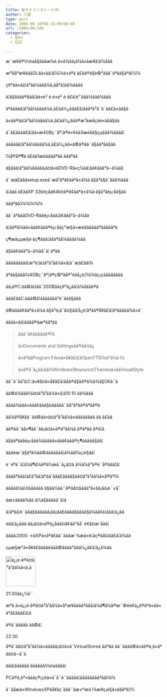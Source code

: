 ```yaml
---
title: 延々とインストール中。
author: 八雲
type: post
date: 2006-06-10T06:18:09+00:00
url: /2006/06/106
categories:
  - 信On
  - 日記

---
```

æ¨æ¥ã®Vistaã§ãããæ¼é ã«ã¾ãã¡ã¼ã«ãæ¥ã¦ã¾ããã
  
æºååºæ¥ãããDLãã«ãã¦ã­ï¼ï¼è±èªã ã£ãã®ã§è©³ããã¯èª­ãã§ãªãï½ï¼

ç¢ºãã«ãã¦ã³ã­ã¼ããã¼ã¸ãåºã¦ãã¾ãããã
  
â¦ã§ãããã®åãâ¦ãé«è² è·é«è² è·ã£ã¦è¹´ããã¾ããã¾ããã
  
ãªããããã¦ã³ã­ã¼ãããã¼ã¸ã£ãä½¿ããã£ã¦ãããªã³ã¯ã¯ãã£ã±ãã§ã
  
ã»ãã®ãã¦ã³ã­ã¼ãããã¼ã¸ã£ãä½¿ããã®æ¹ãæåçãé«ããã§ãã
  
ã¯ã£ãããã£ã¦ãä»æ4GBç¨åº¦ã®è»¢éã3æéåã§çµããã¾ãããâ¦
  
ãããããã¦ã³ã­ã¼ãããã¼ã¸ã£ä½¿ãã»ã©ã®ãã¨ã§ããªãã§ãã
  
ï¼å®å®¶ã ã£ãã1æéããããªãã ãããªãã

ã§ããã¦ã³ã­ã¼ããããã¡ã¤ã«ãDVD-Rã«ç¼ãã¦ãã¢ããã°ã¬ã¼ãâ¦
  
ã¨æã£ãããsetup.exeã¯æå¹ãªã¢ããªã±ã¼ã·ã§ã³ã§ã¯ããã¾ããã
  
â¦ããã ã£ããXP 32bitçãã64bitã®ã¢ããªã±ã¼ã·ã§ã³ãèµ·åã§ãã
  
ãããªãâ¦ï¼¾ï¼¾ï¼

ãã¨ãªãããDVD-Rããèµ·åãã¦ã¢ããã°ã¬ã¼ãã
  
â¦ãã®ã¼ãã»ããã¢ããã®èµ·åãç°æ§ã«æéããããããªããåããªã
  
ç¶æãçµæ§é·ãç¶ããâ¦ãããªãå¾ãããã¾ãã
  
ã§ãã¢ããã°ã¬ã¼ãã¯â¦ ãªãã
  
ããããããããã¦æ°è¦ã¤ã³ã¹ãã¼ã«â¦ã¨æã£ããï¼
  
ãªãã§ãããï¼4GBç¨åº¦ã®ç©ºãå®¹éãå¿è¦ï¼ï¼ãç¡çãããããããã
  
ãã¡ã®C:ãã©ã¤ãã¯20GBããç¢ºä¿ãã¦ã¾ãããã®ã
  
ããã£ããC:ããã©ã¼ãããããã°è¯ããã§ããã
  
ã©ãããã¢ããªã±ã¼ã·ã§ã³é¡ã¯å¤§ãã¦å¿è¦ãªãã®å¥ã£ã¦ãªããããã¾ã«ã¯
  
ãããã«ãã¦ãããã®ãæªããªãã

> ããã¯ã¢ãããããã®ï¼
  
> ã»Documents and Settingsãã®ãã¼ã¿
  
> ã»ãªããProgram Filesã«å¥ã£ã¦ãOpenTTDï¼ã²ã¼ã ï¼
  
> ã»å®ã¯å¿ãã¦ããï¼Windows\Resource\Themesã«ããVisualStyle 

ãã¨ã¯ãã¹ã¦C:ä»¥å¤ã«å¥ã£ã¦ããã®ã§ãã®ã¾ã¾ã§OKã¨ã
  
ãã©ã¼ãããï¼ã¤ã³ã¹ãã¼ã«â¦ã15:10 ãã¾ããã
  
ãããã¾ããã»ããã¢ããã§èããããã¨ãå°ãªãã®ãªãã®ã
  
ã­ã¼ã®å¥åã¨ãã©ãã«ã¤ã³ã¹ãã¼ã«ãããããããã ãã ã£ãã
  
ãã®ãã¨ãå»¶ãã¨ãã¡ã¤ã«ã®ã³ãã¼ã ã®ãªãã ã®â¦ã

ã§ããªããåèµ·åãã¾ããããã»ããã¢ããã®ç¶ããããã§ãâ¦
  
ãããèæ¯ã§ãªã¼ã­ã©ããããããã¦ã¾ããï¼ç¡é§ãâ¦
  
è¨èªã¨ã¦ã¼ã¶ã¼ã®ä½æã¨ã¿ã¤ã ã¾ã¼ã³ã®è¨­å®ããã¦â¦
  
ããããªããã¦ã£ã³ãã¦ãºã­ã´ãåã£ãããã§ãã¤ã³ã¹ãã¼ã«å®äºï¼
  
ããããã¼ãUIãããããã ã§ãä½ãè¨­å®ãå¤ãããã³ã«ãã¡ãã¡è¨±å¯
  
ãæ±ãããã¾ãã ä½ã§ããããã¯â¦ã

â¦ãªãã¦è¨ããã§ãããããã¡ãã¡ãã£ãããã§ãããã§ã¼ãã¢ã¦ããã¦ã¿ãã
  
éãã¦ã¿ããã ãã¡ã¤ã«ã®ä¿å­ãã¤ã¢ã­ã°ãå¨é¢å¤æ´ããâ¦
  
ãããâ¦2000 ->ãXPã«ãªã£ãã¨ãããæ´¾æã«è¦ãç®ãå¤ãã£ã¦ã¾ãã

çµæ§æ°ã«å¥ã£ããããéããã©ãããã°ããä½¿ã£ã¦ã¿ã¾ãã
  
[<img height="96" alt="ä¿¡é·ã®ã¤ã³ã¹ãã¼ã«ä¸ã" src="http://www.ziomatrix.org/wp-content/2006/06/nol1.thumbnail.JPG" />][1]

21:30ãè¿½è¨
  
æªã ã«ä¿¡é·ã®ã¤ã³ã¹ãã¼ã«åºæ¥ããããªããã¦ã¼ã¶ã¼ã®æ¨©éé¢ä¿ã®ãªã«ãã«ã²ã£ããã£ã¦ã
  
ã®ã¯ããããã ãã©â¦
  
22:30
  
å®ã¯ãã¤ã³ã¹ãã¼ã«ããããã¡ã¤ã«ã¯VirtualStoreã ããªãã ãã¨ãããã©ã«ãã®ä¸ã«ãªãã¤ã¬ã¯ã
  
ããã¦ãããããã ããããããVistaãããâ¦
  
PCã®ä¸­èº«ãããç®¡çèã«ã¯å¨é¨ããããã¦ããããããããªããï¼ï¼
  
ã¨ãåæã«WindowsXPãå¥ãç´ããã¨ãæ±ºæã ï¼æ¥ç¡é§ã«ãããªâ¦ï½

 [1]: http://www.ziomatrix.org/wp-content/2006/06/nol1.JPG